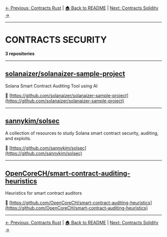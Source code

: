 [← Previous: Contracts Rust](contracts-rust.txt) | [🏠 Back to README](../README.md) | [Next: Contracts Solidity →](contracts-solidity.txt)

---

# CONTRACTS SECURITY

**3 repositories**

---

## [solanaizer/solanaizer-sample-project](https://github.com/solanaizer/solanaizer-sample-project)

Solana Smart Contract Auditing Tool using AI

🔗 [https://github.com/solanaizer/solanaizer-sample-project](https://github.com/solanaizer/solanaizer-sample-project)

---

## [sannykim/solsec](https://github.com/sannykim/solsec)

A collection of resources to study Solana smart contract security, auditing, and exploits.

🔗 [https://github.com/sannykim/solsec](https://github.com/sannykim/solsec)

---

## [OpenCoreCH/smart-contract-auditing-heuristics](https://github.com/OpenCoreCH/smart-contract-auditing-heuristics)

Heuristics for smart contract auditors

🔗 [https://github.com/OpenCoreCH/smart-contract-auditing-heuristics](https://github.com/OpenCoreCH/smart-contract-auditing-heuristics)

---


[← Previous: Contracts Rust](contracts-rust.txt) | [🏠 Back to README](../README.md) | [Next: Contracts Solidity →](contracts-solidity.txt)
